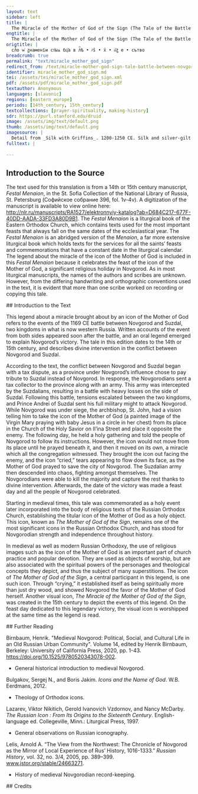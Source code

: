 ```yaml
---
layout: text
sidebar: left
title: |
  The Miracle of the Mother of God of the Sign (The Tale of the Battle between Novgorod and Suzdal) | слⷡ҇о ѡ҆ ꙁнаменїи ст҇ыѧ бц҇а в лⷮ҇ѣ • ҂ѕ̑ • х̑ • о҇ꙁ е • сътво
engtitle: |
  The Miracle of the Mother of God of the Sign (The Tale of the Battle between Novgorod and Suzdal)
origtitle: |
  слⷡ҇о ѡ҆ ꙁнаменїи ст҇ыѧ бц҇а в лⷮ҇ѣ • ҂ѕ̑ • х̑ • о҇ꙁ е • сътво
breadcrumb: true
permalink: "text/miracle_mother_god_sign"
redirect_from: /text/miracle-mother-god-sign-tale-battle-between-novgorod-and-suzdal
identifier: miracle_mother_god_sign.md
tei: /assets/tei/miracle_mother_god_sign.xml
pdf: /assets/pdf/miracle_mother_god_sign.pdf
textauthor: Anonymous
languages: [slavonic]
regions: [eastern_europe]
periods: [14th_century, 15th_century]
textcollections: [prayer-spirituality, making-history]
sdr: https://purl.stanford.edu/druid 
image: /assets/img/text/default.png
thumb: /assets/img/text/default.png
imagesource: |
  Detail from _Silk with Griffins_. 1200-1250 CE. Silk and silver-gilt metal on parchment over cotton. Central Asia, Sicily, or North Africa. 69 1/4 x 38 1/4 in. (175.9 x 97.2 cm). The Cloisters Collection, 1984, at the Metropolitan Museum of Art, New York. Object Number 1984.344. [https://www.metmuseum.org/art/collection/search/466119](https://www.metmuseum.org/art/collection/search/466119). [Public Domain]
fulltext: |
  
--- 
```

## Introduction to the Source 
<p>The text used for this translation is from a 14th or 15th century manuscript, <em>Festal Menaion</em>, in the St. Sofia Collection of the National Library of Russia, St. Petersburg (Софийское собрание 396, fol. 1v-4v). A digitization of the manuscript is available to view online here: <a href="http://nlr.ru/manuscripts/RA1527/elektronnyiy-katalog?ab=D684C217-677F-40DD-AADA-33FD3A80D9B1">http://nlr.ru/manuscripts/RA1527/elektronnyiy-katalog?ab=D684C217-677F-40DD-AADA-33FD3A80D9B1</a>. The <em>Festal Menaion</em> is a liturgical book of the Eastern Orthodox Church, which contains texts used for the most important feasts that always fall on the same dates of the ecclesiastical year. The <em>Festal Menaion</em> is an abridged version of the <em>Menaion</em>, a far more extensive liturgical book which holds texts for the services for all the saints’ feasts and commemorations that have a constant date in the liturgical calendar. The legend about the miracle of the icon of the Mother of God is included in this <em>Festal Menaion</em> because it celebrates the feast of the icon of the Mother of God, a significant religious holiday in Novgorod. As in most liturgical manuscripts, the names of the authors and scribes are unknown. However, from the differing handwriting and orthographic conventions used in the text, it is evident that more than one scribe worked on recording or copying this tale.</p>
## Introduction to the Text 
<p>This legend about a miracle brought about by an icon of the Mother of God refers to the events of the 1169 CE battle between Novgorod and Suzdal, two kingdoms in what is now western Russia. Written accounts of the event from both sides appeared soon after the battle, and an oral legend emerged to explain Novgorod’s victory. The tale in this edition dates to the 14th or 15th century, and describes divine intervention in the conflict between Novgorod and Suzdal.</p> <p>According to the text, the conflict between Novgorod and Suzdal began with a tax dispute, as a province under Novgorod’s influence chose to pay tribute to Suzdal instead of Novgorod. In response, the Novgorodians sent a tax collector to the province along with an army. This army was intercepted by the Suzdalians, resulting in a battle with heavy losses on the side of Suzdal. Following this battle, tensions escalated between the two kingdoms, and Prince Andrei of Suzdal sent his full military might to attack Novgorod. While Novgorod was under siege, the archbishop, St. John, had a vision telling him to take the icon of the Mother of God (a painted image of the Virgin Mary praying with baby Jesus in a circle in her chest) from its place in the Church of the Holy Savior on Il’ina Street and place it opposite the enemy. The following day, he held a holy gathering and told the people of Novgorod to follow its instructions. However, the icon would not move from its place until he prayed beneath it, and then it moved on its own, a miracle which all the congregation witnessed. They brought the icon out facing the enemy, and the icon “cried,” tears appearing to flow down its face, as the Mother of God prayed to save the city of Novgorod. The Suzdalian army then descended into chaos, fighting amongst themselves. The Novgorodians were able to kill the majority and capture the rest thanks to divine intervention. Afterwards, the date of the victory was made a feast day and all the people of Novgorod celebrated.</p> <p>Starting in medieval times, this tale was commemorated as a holy event later incorporated into the body of religious texts of the Russian Orthodox Church, establishing the titular icon of the Mother of God as a holy object. This icon, known as <em>The Mother of God of the Sign</em>, remains one of the most significant icons in the Russian Orthodox Church, and has stood for Novgorodian strength and independence throughout history.</p> <p>In medieval as well as modern Russian Orthodoxy, the use of religious images such as the icon of the Mother of God is an important part of church practice and popular devotion. They are used as objects of worship, but are also associated with the spiritual powers of the personages and theological concepts they depict, and thus the subject of many superstitions. The icon of <em>The Mother of God of the Sign</em>, a central participant in this legend, is one such icon. Through “crying,” it established itself as being spiritually more than just dry wood, and showed Novgorod the favor of the Mother of God herself. Another visual icon, <em>The Miracle of the Mother of God of the Sign</em>, was created in the 15th century to depict the events of this legend. On the feast day dedicated to this legendary victory, the visual icon is worshipped at the same time as the legend is read.</p>
## Further Reading 
<p>Birnbaum, Henrik. "Medieval Novgorod: Political, Social, and Cultural Life in an Old Russian Urban Community". Volume 14, edited by Henrik Birnbaum, Berkeley: University of California Press, 2020, pp. 1-43. <a href="https://doi.org/10.1525/9780520343078-002">https://doi.org/10.1525/9780520343078-002</a>.</p> <ul> <li>General historical introduction to medieval Novgorod.</li> </ul> <p>Bulgakov, Sergej N., and Boris Jakim. <em>Icons and the Name of God</em>. W.B. Eerdmans, 2012.</p> <ul> <li>Theology of Orthodox icons.</li> </ul> <p>Lazarev, Viktor Nikitich, Gerold Ivanovich Vzdornov, and Nancy McDarby. <em>The Russian Icon : From Its Origins to the Sixteenth Century</em>. English-language ed. Collegeville, Minn.: Liturgical Press, 1997.</p> <ul> <li>General observations on Russian iconography.</li> </ul> <p>Lelis, Arnold A. “The View from the Northwest: The Chronicle of Novgorod as the Mirror of Local Experience of Rus’ History, 1016-1333.” <em>Russian History</em>, vol. 32, no. 3/4, 2005, pp. 389–399. <a href="http://www.jstor.org/stable/24663271">www.jstor.org/stable/24663271</a>.</p> <ul> <li>History of medieval Novgorodian record-keeping.</li> </ul>
## Credits

